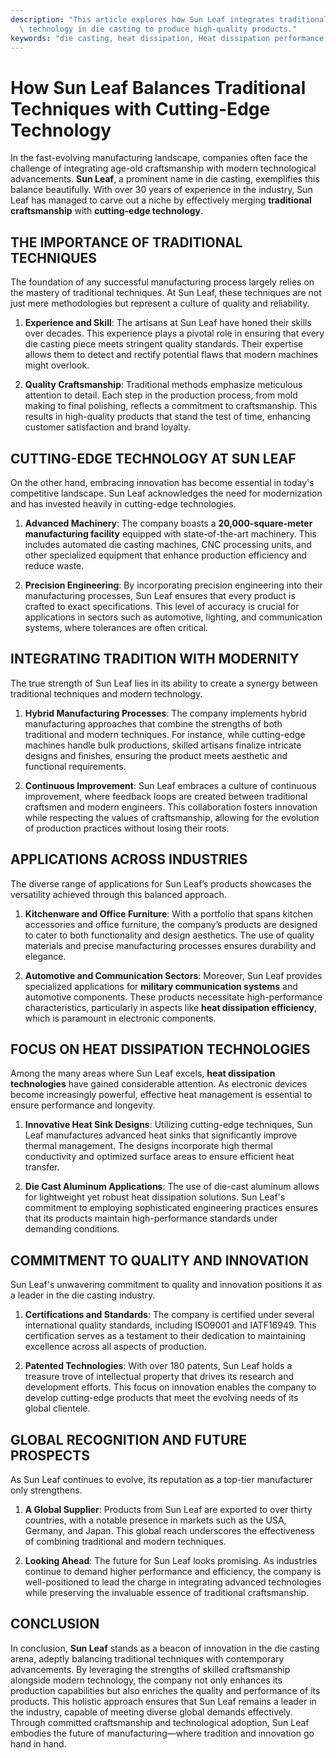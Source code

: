 ```yaml
---
description: "This article explores how Sun Leaf integrates traditional techniques with modern\
  \ technology in die casting to produce high-quality products."
keywords: "die casting, heat dissipation, Heat dissipation performance, Heat sink"
---
```

# How Sun Leaf Balances Traditional Techniques with Cutting-Edge Technology

In the fast-evolving manufacturing landscape, companies often face the challenge of integrating age-old craftsmanship with modern technological advancements. **Sun Leaf**, a prominent name in die casting, exemplifies this balance beautifully. With over 30 years of experience in the industry, Sun Leaf has managed to carve out a niche by effectively merging **traditional craftsmanship** with **cutting-edge technology**.

## THE IMPORTANCE OF TRADITIONAL TECHNIQUES

The foundation of any successful manufacturing process largely relies on the mastery of traditional techniques. At Sun Leaf, these techniques are not just mere methodologies but represent a culture of quality and reliability. 

1. **Experience and Skill**: The artisans at Sun Leaf have honed their skills over decades. This experience plays a pivotal role in ensuring that every die casting piece meets stringent quality standards. Their expertise allows them to detect and rectify potential flaws that modern machines might overlook.

2. **Quality Craftsmanship**: Traditional methods emphasize meticulous attention to detail. Each step in the production process, from mold making to final polishing, reflects a commitment to craftsmanship. This results in high-quality products that stand the test of time, enhancing customer satisfaction and brand loyalty.

## CUTTING-EDGE TECHNOLOGY AT SUN LEAF

On the other hand, embracing innovation has become essential in today's competitive landscape. Sun Leaf acknowledges the need for modernization and has invested heavily in cutting-edge technologies.

1. **Advanced Machinery**: The company boasts a **20,000-square-meter manufacturing facility** equipped with state-of-the-art machinery. This includes automated die casting machines, CNC processing units, and other specialized equipment that enhance production efficiency and reduce waste.

2. **Precision Engineering**: By incorporating precision engineering into their manufacturing processes, Sun Leaf ensures that every product is crafted to exact specifications. This level of accuracy is crucial for applications in sectors such as automotive, lighting, and communication systems, where tolerances are often critical.

## INTEGRATING TRADITION WITH MODERNITY

The true strength of Sun Leaf lies in its ability to create a synergy between traditional techniques and modern technology. 

1. **Hybrid Manufacturing Processes**: The company implements hybrid manufacturing approaches that combine the strengths of both traditional and modern techniques. For instance, while cutting-edge machines handle bulk productions, skilled artisans finalize intricate designs and finishes, ensuring the product meets aesthetic and functional requirements.

2. **Continuous Improvement**: Sun Leaf embraces a culture of continuous improvement, where feedback loops are created between traditional craftsmen and modern engineers. This collaboration fosters innovation while respecting the values of craftsmanship, allowing for the evolution of production practices without losing their roots.

## APPLICATIONS ACROSS INDUSTRIES

The diverse range of applications for Sun Leaf’s products showcases the versatility achieved through this balanced approach.

1. **Kitchenware and Office Furniture**: With a portfolio that spans kitchen accessories and office furniture, the company’s products are designed to cater to both functionality and design aesthetics. The use of quality materials and precise manufacturing processes ensures durability and elegance.

2. **Automotive and Communication Sectors**: Moreover, Sun Leaf provides specialized applications for **military communication systems** and automotive components. These products necessitate high-performance characteristics, particularly in aspects like **heat dissipation efficiency**, which is paramount in electronic components.

## FOCUS ON HEAT DISSIPATION TECHNOLOGIES

Among the many areas where Sun Leaf excels, **heat dissipation technologies** have gained considerable attention. As electronic devices become increasingly powerful, effective heat management is essential to ensure performance and longevity.

1. **Innovative Heat Sink Designs**: Utilizing cutting-edge techniques, Sun Leaf manufactures advanced heat sinks that significantly improve thermal management. The designs incorporate high thermal conductivity and optimized surface areas to ensure efficient heat transfer.

2. **Die Cast Aluminum Applications**: The use of die-cast aluminum allows for lightweight yet robust heat dissipation solutions. Sun Leaf's commitment to employing sophisticated engineering practices ensures that its products maintain high-performance standards under demanding conditions.

## COMMITMENT TO QUALITY AND INNOVATION

Sun Leaf's unwavering commitment to quality and innovation positions it as a leader in the die casting industry. 

1. **Certifications and Standards**: The company is certified under several international quality standards, including ISO9001 and IATF16949. This certification serves as a testament to their dedication to maintaining excellence across all aspects of production.

2. **Patented Technologies**: With over 180 patents, Sun Leaf holds a treasure trove of intellectual property that drives its research and development efforts. This focus on innovation enables the company to develop cutting-edge products that meet the evolving needs of its global clientele.

## GLOBAL RECOGNITION AND FUTURE PROSPECTS

As Sun Leaf continues to evolve, its reputation as a top-tier manufacturer only strengthens. 

1. **A Global Supplier**: Products from Sun Leaf are exported to over thirty countries, with a notable presence in markets such as the USA, Germany, and Japan. This global reach underscores the effectiveness of combining traditional and modern techniques.

2. **Looking Ahead**: The future for Sun Leaf looks promising. As industries continue to demand higher performance and efficiency, the company is well-positioned to lead the charge in integrating advanced technologies while preserving the invaluable essence of traditional craftsmanship.

## CONCLUSION

In conclusion, **Sun Leaf** stands as a beacon of innovation in the die casting arena, adeptly balancing traditional techniques with contemporary advancements. By leveraging the strengths of skilled craftsmanship alongside modern technology, the company not only enhances its production capabilities but also enriches the quality and performance of its products. This holistic approach ensures that Sun Leaf remains a leader in the industry, capable of meeting diverse global demands effectively. Through committed craftsmanship and technological adoption, Sun Leaf embodies the future of manufacturing—where tradition and innovation go hand in hand.
